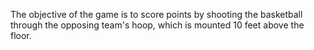 The objective of the game is to score points by shooting the basketball through the opposing team's hoop, which is mounted 10 feet above the floor.
